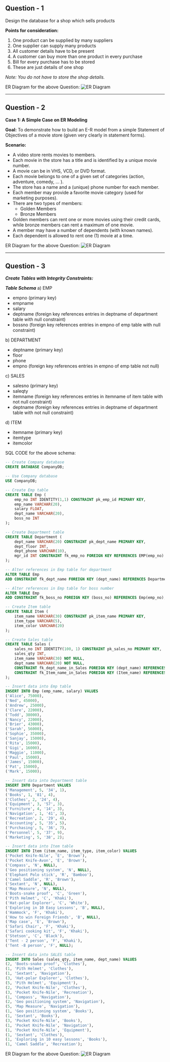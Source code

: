 ## Question - 1

Design the database for a shop which sells products

**Points for consideration:**
1. One product can be supplied by many suppliers
2. One supplier can supply many products
3. All customer details have to be present
4. A customer can buy more than one product in every purchase
5. Bill for every purchase has to be stored
6. These are just details of one shop

*Note: You do not have to store the shop details.*

ER Diagram for the above Question:
![ER Diagram](ShopDB_ERD.png)

---

## Question - 2

**Case 1: A Simple Case on ER Modeling**

**Goal:** To demonstrate how to build an E-R model from a simple Statement of Objectives of a movie store (given very clearly in statement forms).

**Scenario:**
- A video store rents movies to members.
- Each movie in the store has a title and is identified by a unique movie number.
- A movie can be in VHS, VCD, or DVD format.
- Each movie belongs to one of a given set of categories (action, adventure, comedy, ... ).
- The store has a name and a (unique) phone number for each member.
- Each member may provide a favorite movie category (used for marketing purposes).
- There are two types of members:
  - Golden Members
  - Bronze Members
- Golden members can rent one or more movies using their credit cards, while bronze members can rent a maximum of one movie.
- A member may have a number of dependents (with known names).
- Each dependent is allowed to rent one (1) movie at a time.

ER Diagram for the above Question:
![ER Diagram](VideoStoreDB_ERD.png)

---

## Question - 3

***Create Tables with Integrity Constraints:***

***Table Schema***
a) EMP
- empno (primary key)
- empname
- salary
- deptname (foreign key references entries in deptname of department table with null constraint)
- bossno (foreign key references entries in empno of emp table with null constraint)

b) DEPARTMENT
- deptname (primary key)
- floor
- phone
- empno (foreign key references entries in empno of emp table not null)

c) SALES
- salesno (primary key)
- saleqty
- itemname (foreign key references entries in itemname of item table with not null constraint)
- deptname (foreign key references entries in deptname of department table with not null constraint)

d) ITEM
- itemname (primary key)
- itemtype
- itemcolor

SQL CODE for the above schema:

```sql
-- Create Company database
CREATE DATABASE CompanyDB;

-- Use Company database
USE CompanyDB;

-- Create Emp table
CREATE TABLE Emp (
    emp_no INT IDENTITY(1,1) CONSTRAINT pk_emp_id PRIMARY KEY,
    emp_name VARCHAR(20),
    salary FLOAT,
    dept_name VARCHAR(20),
    boss_no INT
);

-- Create Department table
CREATE TABLE Department (
    dept_name VARCHAR(20) CONSTRAINT pk_dept_name PRIMARY KEY,
    dept_floor INT,
    dept_phone VARCHAR(10),
    mgr_id INT CONSTRAINT fk_emp_no FOREIGN KEY REFERENCES EMP(emp_no) NOT NULL
);

-- Alter references in Emp table for department
ALTER TABLE Emp 
ADD CONSTRAINT fk_dept_name FOREIGN KEY (dept_name) REFERENCES Department(dept_name);

-- Alter references in Emp table for boss number
ALTER TABLE Emp
ADD CONSTRAINT fk_boss_no FOREIGN KEY (boss_no) REFERENCES Emp(emp_no);

-- Create Item table
CREATE TABLE Item (
    item_name VARCHAR(30) CONSTRAINT pk_item_name PRIMARY KEY,
    item_type VARCHAR(5), 
    item_color VARCHAR(20)
);

-- Create Sales table
CREATE TABLE Sales (
    sales_no INT IDENTITY(100, 1) CONSTRAINT pk_sales_no PRIMARY KEY,
    sales_qty INT,
    item_name VARCHAR(30) NOT NULL,
    dept_name VARCHAR(20) NOT NULL,
    CONSTRAINT fk_dept_name_in_Sales FOREIGN KEY (dept_name) REFERENCES Department(dept_Name),
    CONSTRAINT fk_Item_name_in_Sales FOREIGN KEY (Item_name) REFERENCES Item(item_name)
);

-- Insert data into Emp table 
INSERT INTO Emp (emp_name, salary) VALUES 
('Alice', 75000),
('Ned', 45000),
('Andrew', 25000),
('Clare', 22000),
('Todd', 38000),
('Nancy', 22000),
('Brier', 43000),
('Sarah', 56000),
('Sophie', 35000),
('Sanjay', 15000),
('Rita', 15000),
('Gigi', 16000),
('Maggie', 11000),
('Paul', 15000),
('James', 15000),
('Pat', 15000),
('Mark', 15000);

-- Insert data into Department table
INSERT INTO Department VALUES
('Management', 5, '34', 1),
('Books', 1, '81', 4),
('Clothes', 2, '24', 4),
('Equipment', 3, '57', 3),
('Furniture', 4, '14', 3),
('Navigation', 1, '41', 3),
('Recreation', 2, '29', 4),
('Accounting', 5, '35', 5),
('Purchasing', 5, '36', 7),
('Personnel', 5, '37', 9),
('Marketing', 5, '38', 2);

-- Insert data into Item table
INSERT INTO Item (item_name, item_type, item_color) VALUES
('Pocket Knife-Nile', 'E', 'Brown'),
('Pocket Knife-Avon', 'E', 'Brown'),
('Compass', 'N', NULL),
('Geo positioning system', 'N', NULL),
('Elephant Polo stick', 'R', 'Bamboo'),
('Camel Saddle', 'R', 'Brown'),
('Sextant', 'N', NULL),
('Map Measure', 'N', NULL),
('Boots-snake proof', 'C', 'Green'),
('Pith Helmet', 'C', 'Khaki'),
('Hat-polar Explorer', 'C', 'White'),
('Exploring in 10 Easy Lessons', 'B', NULL),
('Hammock', 'F', 'Khaki'),
('How to win Foreign Friends', 'B', NULL),
('Map case', 'E', 'Brown'),
('Safari Chair', 'F', 'Khaki'),
('Safari cooking kit', 'F', 'Khaki'),
('Stetson', 'C', 'Black'),
('Tent - 2 person', 'F', 'Khaki'),
('Tent -8 person', 'F', NULL);

-- Insert data into SALES table
INSERT INTO Sales (sales_qty, item_name, dept_name) VALUES
(2, 'Boots-snake proof', 'Clothes'),
(1, 'Pith Helmet', 'Clothes'),
(1, 'Sextant', 'Navigation'),
(3, 'Hat-polar Explorer', 'Clothes'),
(5, 'Pith Helmet', 'Equipment'),
(2, 'Pocket Knife-Nile', 'Clothes'),
(3, 'Pocket Knife-Nile', 'Recreation'),
(1, 'Compass', 'Navigation'),
(2, 'Geo positioning system', 'Navigation'),
(5, 'Map Measure', 'Navigation'),
(1, 'Geo positioning system', 'Books'),
(1, 'Sextant', 'Books'),
(3, 'Pocket Knife-Nile', 'Books'),
(1, 'Pocket Knife-Nile', 'Navigation'),
(1, 'Pocket Knife-Nile', 'Equipment'),
(1, 'Sextant', 'Clothes'),
(1, 'Exploring in 10 easy lessons', 'Books'),
(1, 'Camel Saddle', 'Recreation');
```

ER Diagram for the above Question:
![ER Diagram](CompanyDB_ERD.png)
